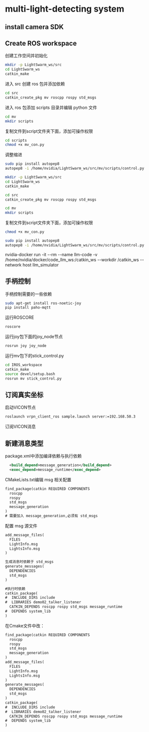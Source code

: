 # multi-light-detecting system
## install camera SDK

## Create ROS workspace
创建工作空间并初始化
```bash
mkdir -p LightSwarm_ws/src
cd LightSwarm_ws
catkin_make
```
进入 src 创建 ros 包并添加依赖
```bash
cd src
catkin_create_pkg mv roscpp rospy std_msgs
```
进入 ros 包添加 scripts 目录并编辑 python 文件
```bash
cd mv
mkdir scripts
```
复制文件到script文件夹下面，添加可操作权限
```bash
cd scripts
chmod +x mv_con.py
```
调整缩进
```bash
sudo pip install autopep8
autopep8 -i /home/nvidia/LightSwarm_ws/src/mv/scripts/control.py
```
```bash
mkdir -p LightSwarm_ws/src
cd LightSwarm_ws
catkin_make

cd src
catkin_create_pkg mv roscpp rospy std_msgs

cd mv
mkdir scripts
```
复制文件到script文件夹下面，添加可操作权限
```bash
chmod +x mv_con.py

sudo pip install autopep8
autopep8 -i /home/nvidia/LightSwarm_ws/src/mv/scripts/control.py
```

nvidia-docker run -it --rm     --name llm-code     -v /home/nvidia/docker/code_llm_ws:/catkin_ws     --workdir /catkin_ws     --network host     llm_simulator

## 手柄控制
手柄控制需要的一些依赖
```bash
sudo apt-get install ros-noetic-joy
pip install paho-mqtt
```
运行ROSCORE
```bash
roscore
```
运行joy包下面的joy_node节点
```bash
rosrun joy joy_node
```
运行mv包下的stick_control.py
```bash
cd IROS_workspace
catkin_make
source devel/setup.bash
rosrun mv stick_control.py
```
## 订阅真实坐标
启动VICON节点
```bash
roslaunch vrpn_client_ros sample.launch server:=192.168.50.3
```
订阅VICON消息
## 新建消息类型
package.xml中添加编译依赖与执行依赖
```xml
  <build_depend>message_generation</build_depend>
  <exec_depend>message_runtime</exec_depend>
```

CMakeLists.txt编辑 msg 相关配置
```txt
find_package(catkin REQUIRED COMPONENTS
  roscpp
  rospy
  std_msgs
  message_generation
)
# 需要加入 message_generation,必须有 std_msgs
```

配置 msg 源文件
```txt
add_message_files(
  FILES
  LightInfo.msg
  LightsInfo.msg
)
```
```txt
生成消息时依赖于 std_msgs
generate_messages(
  DEPENDENCIES
  std_msgs
)
```

```txt
#执行时依赖
catkin_package(
#  INCLUDE_DIRS include
#  LIBRARIES demo02_talker_listener
  CATKIN_DEPENDS roscpp rospy std_msgs message_runtime
#  DEPENDS system_lib
)
```
在Cmake文件中改：
```txt
find_package(catkin REQUIRED COMPONENTS
  roscpp
  rospy
  std_msgs
  message_generation
)
add_message_files(
  FILES
  LightInfo.msg
  LightsInfo.msg
)
generate_messages(
  DEPENDENCIES
  std_msgs
)
catkin_package(
#  INCLUDE_DIRS include
#  LIBRARIES demo02_talker_listener
  CATKIN_DEPENDS roscpp rospy std_msgs message_runtime
#  DEPENDS system_lib
)
```
